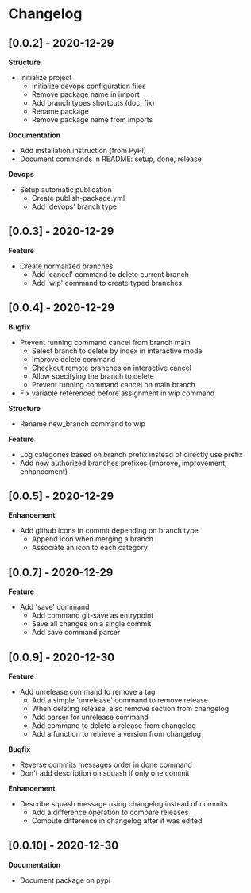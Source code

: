 # Changelog

## [0.0.2] - 2020-12-29

**Structure**

- Initialize project
	- Initialize devops configuration files
	- Remove package name in import
	- Add branch types shortcuts (doc, fix)
	- Rename package
	- Remove package name from imports

**Documentation**

- Add installation instruction (from PyPI)
- Document commands in README: setup, done, release

**Devops**

- Setup automatic publication
	- Create publish-package.yml
	- Add 'devops' branch type

## [0.0.3] - 2020-12-29

**Feature**

- Create normalized branches
	- Add 'cancel' command to delete current branch
	- Add 'wip' command to create typed branches

## [0.0.4] - 2020-12-29

**Bugfix**

- Prevent running command cancel from branch main
	- Select branch to delete by index in interactive mode
	- Improve delete command
	- Checkout remote branches on interactive cancel
	- Allow specifying the branch to delete
	- Prevent running command cancel on main branch
- Fix variable referenced before assignment in wip command

**Structure**

- Rename new_branch command to wip

**Feature**

- Log categories based on branch prefix instead of directly use prefix
- Add new authorized branches prefixes (improve, improvement, enhancement)

## [0.0.5] - 2020-12-29

**Enhancement**

- Add github icons in commit depending on branch type
	- Append icon when merging a branch
	- Associate an icon to each category

## [0.0.7] - 2020-12-29

**Feature**

- Add 'save' command
	- Add command git-save as entrypoint
	- Save all changes on a single commit
	- Add save command parser

## [0.0.9] - 2020-12-30

**Feature**

- Add unrelease command to remove a tag
	- Add a simple 'unrelease' command to remove release
	- When deleting release, also remove section from changelog
	- Add parser for unrelease command
	- Add command to delete a release from changelog
	- Add a function to retrieve a version from changelog

**Bugfix**

- Reverse commits messages order in done command
- Don't add description on squash if only one commit

**Enhancement**

- Describe squash message using changelog instead of commits
	- Add a difference operation to compare releases
	- Compute difference in changelog after it was edited

## [0.0.10] - 2020-12-30

**Documentation**

- Document package on pypi

